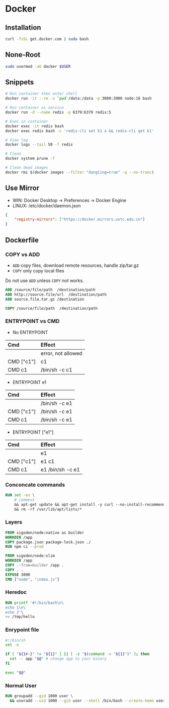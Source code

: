 # Docker

## Installation

```sh
curl -fsSL get.docker.com | sudo bash
```

## None-Root

```sh
sudo usermod -aG docker $USER
```

## Snippets
```sh
# Run container then enter shell
docker run -it --rm -v `pwd`/data:/data -p 3000:3000 node:16 bash

# Run container as service
docker run -d --name redis -p 6379:6379 redis:5

# Exec in container
docker exec -it redis bash
docker exec redis bash -c 'redis-cli set k1 a && redis-cli get k1'

# View log
docker logs --tail 50 -f redis

# Clean
docker system prune -f

# Clean dead images
docker rmi $(docker images --filter "dangling=true" -q --no-trunc)
```

## Use Mirror

- WIN: Docker Desktop -> Preferences -> Docker Engine
- LINUX: /etc/docker/daemon.json

```json
{
    "registry-mirrors": ["https://docker.mirrors.ustc.edu.cn"]
}
```

## Dockerfile
### COPY vs ADD

- `ADD` copy files, download remote resources, handle zip/tar.gz
- `COPY` only copy local files

Do not use `ADD` unless `COPY` not works.

```DOckerfile
ADD /source/file/path  /destination/path
ADD http://source.file/url  /destination/path
ADD source.file.tar.gz /destination

COPY /source/file/path  /destination/path
```

### ENTRYPOINT vs CMD

- No ENTRYPOINT

| Cmd        | Effect             |
| :--------- | :----------------- |
|            | error, not allowed |
| CMD ["c1"] | c1                 |
| CMD c1     | /bin/sh -c c1      |

- ENTRYPOINT e1 

| Cmd        | Effect        |
| :--------- | :------------ |
|            | /bin/sh -c e1 |
| CMD ["c1"] | /bin/sh -c e1 |
| CMD c1     | /bin/sh -c e1 |

- ENTRYPOINT ["e1"]

| Cmd        | Effect           |
| :--------- | :--------------- |
|            | e1               |
| CMD ["c1"] | e1 c1            |
| CMD c1     | e1 /bin/sh -c e1 |

### Conconcate commands

```Dockerfile
RUN set -ex \
    # comment
    && apt-get update && apt-get install -y curl --no-install-recommends \
    && rm -rf /var/lib/apt/lists/* 
```

### Layers

```Dockerfile
FROM sigoden/node:native as builder
WORKDIR /app
COPY package.json package-lock.json ./
RUN npm ci --prod

FROM sigoden/node:slim
WORKDIR /app
COPY --from=builder /app .
COPY . .
EXPOSE 3000
CMD ["node", "index.js"]
```

### Heredoc

```Dockerfile
RUN printf '#!/bin/bash\n\
echo 1\n\
echo 2'\
>> /tmp/hello
```

### Enrypoint file

```sh
#!/bin/sh
set -e

if [ "${1#-}" != "${1}" ] || [ -z "$(command -v "${1}")" ]; then
  set -- app "$@" # change app to your binary
fi

exec "$@"
```

### Normal User

```Dockerfile
RUN groupadd --gid 1000 user \
  && useradd --uid 1000 --gid user --shell /bin/bash --create-home user
```